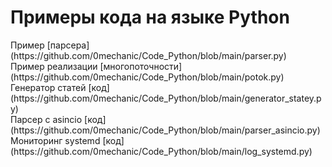 # Примеры кода на языке Python

<p>Пример [парсера](https://github.com/0mechanic/Code_Python/blob/main/parser.py)<br>
Пример реализации [многопоточности](https://github.com/0mechanic/Code_Python/blob/main/potok.py)<br>
Генератор статей [код](https://github.com/0mechanic/Code_Python/blob/main/generator_statey.py)<br>
Парсер с asincio [код](https://github.com/0mechanic/Code_Python/blob/main/parser_asincio.py)<br>
Мониторинг systemd [код](https://github.com/0mechanic/Code_Python/blob/main/log_systemd.py)</p>
